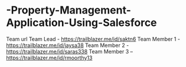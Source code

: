 # -Property-Management-Application-Using-Salesforce
Team url
Team Lead - https://trailblazer.me/id/saktn6
Team Member 1 - https://trailblazer.me/id/jaysa38
Team Member 2 - https://trailblazer.me/id/saras338
Team Member 3 – https://trailblazer.me/id/rmoorthy13
